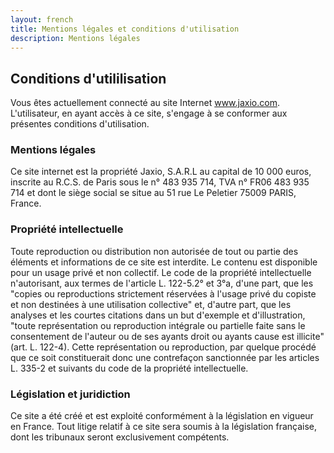 ```yaml
---
layout: french
title: Mentions légales et conditions d'utilisation
description: Mentions légales 
---
```

## Conditions d'utililisation

Vous êtes actuellement connecté au site Internet <a href="http://www.jaxio.com">www.jaxio.com</a>.
L'utilisateur, en ayant accès à ce site, s'engage à se conformer aux présentes conditions d'utilisation.

### Mentions légales

Ce site internet est la propriété Jaxio, S.A.R.L au capital de 10 000 euros, inscrite au R.C.S. de Paris sous le n° 483 935 714,
TVA n° FR06 483 935 714 et dont le siège social se situe au 51 rue Le Peletier 75009 PARIS, France.

### Propriété intellectuelle

Toute reproduction ou distribution non autorisée de tout ou partie des éléments et informations de ce site est interdite.
Le contenu est disponible pour un usage privé et non collectif.
Le code de la propriété intellectuelle n'autorisant, aux termes de l'article L. 122-5.2° et 3°a, d'une part,
que les "copies ou reproductions strictement réservées à l'usage privé du copiste et non destinées à une utilisation collective" et,
d'autre part, que les analyses et les courtes citations dans un but d'exemple et d'illustration,
"toute représentation ou reproduction intégrale ou partielle faite sans le consentement de l'auteur ou de ses ayants droit ou
ayants cause est illicite" (art. L. 122-4). Cette représentation ou reproduction, par quelque procédé que ce soit constituerait donc
une contrefaçon sanctionnée par les articles L. 335-2 et suivants du code de la propriété intellectuelle.

### Législation et juridiction

Ce site a été créé et est exploité conformément à la législation en vigueur en France.
Tout litige relatif à ce site sera soumis à la législation française, dont les tribunaux seront exclusivement compétents.


